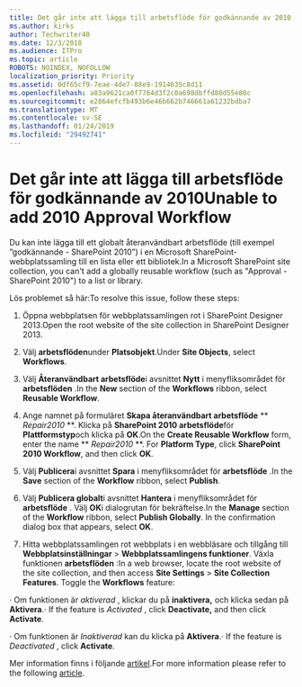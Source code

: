 ```yaml
---
title: Det går inte att lägga till arbetsflöde för godkännande av 2010
ms.author: kirks
author: Techwriter40
ms.date: 12/3/2018
ms.audience: ITPro
ms.topic: article
ROBOTS: NOINDEX, NOFOLLOW
localization_priority: Priority
ms.assetid: 0df65cf9-7eae-4de7-88e9-1914635c8d11
ms.openlocfilehash: a83a9621ca0f7764d3f2c0a698dbffd80d55e80c
ms.sourcegitcommit: e2864efcfb493b6e46b662b746661a61232bdba7
ms.translationtype: MT
ms.contentlocale: sv-SE
ms.lasthandoff: 01/24/2019
ms.locfileid: "29492741"
---
```

# <a name="unable-to-add-2010-approval-workflow"></a><span data-ttu-id="8e431-102">Det går inte att lägga till arbetsflöde för godkännande av 2010</span><span class="sxs-lookup"><span data-stu-id="8e431-102">Unable to add 2010 Approval Workflow</span></span>

<span data-ttu-id="8e431-103">Du kan inte lägga till ett globalt återanvändbart arbetsflöde (till exempel ”godkännande - SharePoint 2010”) i en Microsoft SharePoint-webbplatssamling till en lista eller ett bibliotek.</span><span class="sxs-lookup"><span data-stu-id="8e431-103">In a Microsoft SharePoint site collection, you can't add a globally reusable workflow (such as "Approval - SharePoint 2010") to a list or library.</span></span>
  
<span data-ttu-id="8e431-104">Lös problemet så här:</span><span class="sxs-lookup"><span data-stu-id="8e431-104">To resolve this issue, follow these steps:</span></span> 
  
1. <span data-ttu-id="8e431-105">Öppna webbplatsen för webbplatssamlingen rot i SharePoint Designer 2013.</span><span class="sxs-lookup"><span data-stu-id="8e431-105">Open the root website of the site collection in SharePoint Designer 2013.</span></span>
  
2. <span data-ttu-id="8e431-106">Välj **arbetsflöden**under **Platsobjekt**.</span><span class="sxs-lookup"><span data-stu-id="8e431-106">Under **Site Objects**, select **Workflows**.</span></span> 
  
3. <span data-ttu-id="8e431-107">Välj **Återanvändbart arbetsflöde**i avsnittet **Nytt** i menyfliksområdet för **arbetsflöden** .</span><span class="sxs-lookup"><span data-stu-id="8e431-107">In the **New** section of the **Workflows** ribbon, select **Reusable Workflow**.</span></span> 
  
4. <span data-ttu-id="8e431-p101">Ange namnet på formuläret **Skapa återanvändbart arbetsflöde** \*\* *Repair2010* \*\*. Klicka på **SharePoint 2010 arbetsflöde**för **Plattformstyp**och klicka på **OK**.</span><span class="sxs-lookup"><span data-stu-id="8e431-p101">On the **Create Reusable Workflow** form, enter the name \*\* *Repair2010* \*\*. For **Platform Type**, click **SharePoint 2010 Workflow**, and then click **OK**.</span></span> 
  
1. <span data-ttu-id="8e431-110">Välj **Publicera**i avsnittet **Spara** i menyfliksområdet för **arbetsflöde** .</span><span class="sxs-lookup"><span data-stu-id="8e431-110">In the **Save** section of the **Workflow** ribbon, select **Publish**.</span></span> 
  
2. <span data-ttu-id="8e431-p102">Välj **Publicera globalt**i avsnittet **Hantera** i menyfliksområdet för **arbetsflöde** . Välj **OK**i dialogrutan för bekräftelse.</span><span class="sxs-lookup"><span data-stu-id="8e431-p102">In the **Manage** section of the **Workflow** ribbon, select **Publish Globally**. In the confirmation dialog box that appears, select **OK**.</span></span> 
  
3. <span data-ttu-id="8e431-p103">Hitta webbplatssamlingen rot webbplats i en webbläsare och tillgång till **Webbplatsinställningar** \> **Webbplatssamlingens funktioner**. Växla funktionen **arbetsflöden** :</span><span class="sxs-lookup"><span data-stu-id="8e431-p103">In a web browser, locate the root website of the site collection, and then access **Site Settings** \> **Site Collection Features**. Toggle the **Workflows** feature:</span></span> 
  
<span data-ttu-id="8e431-115">· Om funktionen är *aktiverad* , klickar du på **inaktivera,** och klicka sedan på **Aktivera**.</span><span class="sxs-lookup"><span data-stu-id="8e431-115">· If the feature is  *Activated*  , click **Deactivate,** and then click **Activate**.</span></span> 
  
<span data-ttu-id="8e431-116">· Om funktionen är *Inaktiverad* kan du klicka på **Aktivera**.</span><span class="sxs-lookup"><span data-stu-id="8e431-116">· If the feature is  *Deactivated*  , click **Activate**.</span></span> 
  
<span data-ttu-id="8e431-117">Mer information finns i följande [artikel](https://go.microsoft.com/fwlink/?linkid=2047770&amp;clcid=0x409).</span><span class="sxs-lookup"><span data-stu-id="8e431-117">For more information please refer to the following [article](https://go.microsoft.com/fwlink/?linkid=2047770&amp;clcid=0x409).</span></span>
  

